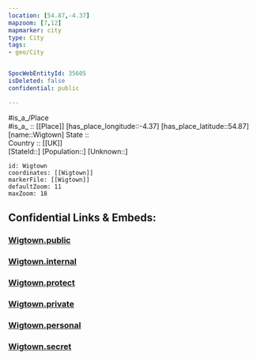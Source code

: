 ```yaml
---
location: [54.87,-4.37] 
mapzoom: [7,12] 
mapmarker: city 
type: City
tags:
- geo/City


SpocWebEntityId: 35605
isDeleted: false
confidential: public

---
```

#is_a_/Place  
#is_a_ :: [[Place]] 
[has_place_longitude::-4.37] 
[has_place_latitude::54.87] 
[name::Wigtown] 
State ::  
Country :: [[UK]]  
[StateId::] 
[Population::] 
[Unknown::] 


```leaflet
id: Wigtown
coordinates: [[Wigtown]] 
markerFile: [[Wigtown]] 
defaultZoom: 11 
maxZoom: 18
```


## Confidential Links & Embeds: 

### [Wigtown.public](/_public/\Earth\Continent\Europe\Europe~North\UK\Scotland\counties~Scotland\Dumfries_and_GallowayWigtown.public.md) 

### [Wigtown.internal](/_internal/\Earth\Continent\Europe\Europe~North\UK\Scotland\counties~Scotland\Dumfries_and_GallowayWigtown.internal.md) 

### [Wigtown.protect](/_protect/\Earth\Continent\Europe\Europe~North\UK\Scotland\counties~Scotland\Dumfries_and_GallowayWigtown.protect.md) 

### [Wigtown.private](/_private/\Earth\Continent\Europe\Europe~North\UK\Scotland\counties~Scotland\Dumfries_and_GallowayWigtown.private.md) 

### [Wigtown.personal](/_personal/\Earth\Continent\Europe\Europe~North\UK\Scotland\counties~Scotland\Dumfries_and_GallowayWigtown.personal.md) 

### [Wigtown.secret](/_secret/\Earth\Continent\Europe\Europe~North\UK\Scotland\counties~Scotland\Dumfries_and_GallowayWigtown.secret.md)

